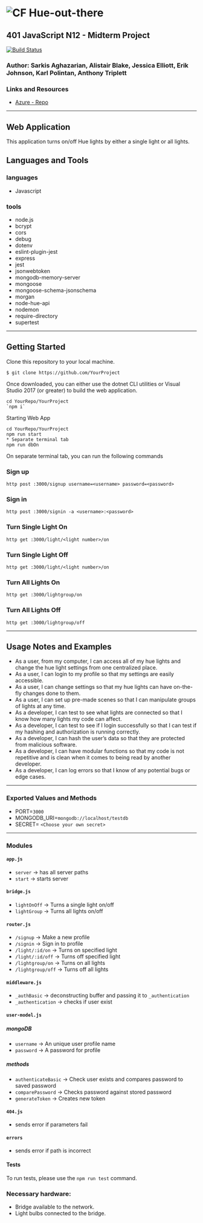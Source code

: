 ![CF](http://i.imgur.com/7v5ASc8.png) Hue-out-there
==============================================

## 401 JavaScript N12 - Midterm Project
[![Build Status](https://dev.azure.com/consultations/hue_out_there/_apis/build/status/hue_out_there?branchName=master)](https://dev.azure.com/consultations/hue_out_there/_build/latest?definitionId=1&branchName=development)

### Author: Sarkis Aghazarian, Alistair Blake, Jessica Elliott, Erik Johnson, Karl Polintan, Anthony Triplett

### Links and Resources
* [Azure - Repo](https://dev.azure.com/consultations/hue_out_there/_git/hue_out_there?path=%2FREADME.md&version=GBmaster)
___
## Web Application
This application turns on/off Hue lights by either a single light or all lights.

## Languages and Tools

### languages
* Javascript

### tools
* node.js
* bcrypt
* cors
* debug
* dotenv
* eslint-plugin-jest
* express
* jest
* jsonwebtoken
* mongodb-memory-server
* mongoose
* mongoose-schema-jsonschema
* morgan
* node-hue-api
* nodemon
* require-directory
* supertest

___

## Getting Started

Clone this repository to your local machine.
```
$ git clone https://github.com/YourProject
```
Once downloaded, you can either use the dotnet CLI utilities or Visual Studio 2017 (or greater) to build the web application.
```
cd YourRepo/YourProject
`npm i`
```
Starting Web App
```
cd YourRepo/YourProject
npm run start
* Separate terminal tab
npm run dbOn
```
On separate terminal tab, you can run the following commands


### Sign up
```
http post :3000/signup username=<username> password=<password>
```
### Sign in
```
http post :3000/signin -a <username>:<password>
```

### Turn Single Light On
```
http get :3000/light/<light number>/on
```
### Turn Single Light Off
```
http get :3000/light/<light number>/on
```
### Turn All Lights On
```
http get :3000/lightgroup/on
```

### Turn All Lights Off
```
http get :3000/lightgroup/off
```
___
## Usage Notes and Examples
* As a user, from my computer, I can access all of my hue lights and change the hue light settings from one centralized place.
* As a user, I can login to my profile so that my settings are easily accessible.
* As a user, I can change settings so that my hue lights can have on-the-fly changes done to them.
* As a user, I can set up pre-made scenes so that I can manipulate groups of lights at any time.
* As a developer, I can test to see what lights are connected so that I know how many lights my code can affect.
* As a developer, I can test to see if I login successfully so that I can test if my hashing and authorization is running correctly.
* As a developer, I can hash the user’s data so that they are protected from malicious software.
* As a developer, I can have modular functions so that my code is not repetitive and is clean when it comes to being read by another developer.
* As a developer, I can log errors so that I know of any potential bugs or edge cases.
___
### Exported Values and Methods
* PORT=`3000`
* MONGODB_URI=`mongodb://localhost/testdb`
* SECRET= `<Choose your own secret>`
___
### Modules

#### `app.js`
* `server` -> has all server paths
* `start` -> starts server

#### `bridge.js`
* `lightOnOff` -> Turns a single light on/off
* `lightGroup` -> Turns all lights on/off

#### `router.js`
* `/signup` -> Make a new profile
* `/signin` -> Sign in to profile
* `/light/:id/on` -> Turns on specified light
* `/light/:id/off` -> Turns off specified light
* `/lightgroup/on` -> Turns on all lights
* `/lightgroup/off` -> Turns off all lights

#### `middleware.js`
* `_authBasic` -> deconstructing buffer and passing it to `_authentication`
* `_authentication` -> checks if user exist

#### `user-model.js`

##### mongoDB 
* `username` -> An unique user profile name
* `password` -> A password for profile
 
##### methods
* `authenticateBasic` -> Check user exists and compares password to saved password
* `comparePassword` -> Checks password against stored password
* `generateToken` -> Creates new token

#### `404.js`
* sends error if parameters fail

#### `errors`
* sends error if path is incorrect 



#### Tests
 To run tests, please use the `npm run test` command.
 
### Necessary hardware: 
* Bridge available to the network.
* Light bulbs connected to the bridge.
